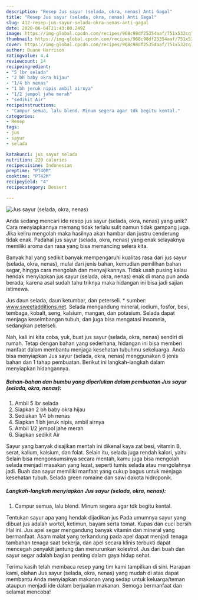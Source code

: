 ```yaml
---
description: "Resep Jus sayur (selada, okra, nenas) Anti Gagal"
title: "Resep Jus sayur (selada, okra, nenas) Anti Gagal"
slug: 412-resep-jus-sayur-selada-okra-nenas-anti-gagal
date: 2020-06-04T21:43:00.249Z
image: https://img-global.cpcdn.com/recipes/968c98df25354aaf/751x532cq70/jus-sayur-selada-okra-nenas-foto-resep-utama.jpg
thumbnail: https://img-global.cpcdn.com/recipes/968c98df25354aaf/751x532cq70/jus-sayur-selada-okra-nenas-foto-resep-utama.jpg
cover: https://img-global.cpcdn.com/recipes/968c98df25354aaf/751x532cq70/jus-sayur-selada-okra-nenas-foto-resep-utama.jpg
author: Duane Harrison
ratingvalue: 4.4
reviewcount: 14
recipeingredient:
- "5 lbr selada"
- "2 bh baby okra hijau"
- "1/4 bh nenas"
- "1 bh jeruk nipis ambil airnya"
- "1/2 jempol jahe merah"
- "sedikit Air"
recipeinstructions:
- "Campur semua, lalu blend. Minum segera agar tdk begitu kental."
categories:
- Resep
tags:
- jus
- sayur
- selada

katakunci: jus sayur selada 
nutrition: 220 calories
recipecuisine: Indonesian
preptime: "PT40M"
cooktime: "PT42M"
recipeyield: "4"
recipecategory: Dessert

---
```



![Jus sayur (selada, okra, nenas)](https://img-global.cpcdn.com/recipes/968c98df25354aaf/751x532cq70/jus-sayur-selada-okra-nenas-foto-resep-utama.jpg)

Anda sedang mencari ide resep jus sayur (selada, okra, nenas) yang unik? Cara menyiapkannya memang tidak terlalu sulit namun tidak gampang juga. Jika keliru mengolah maka hasilnya akan hambar dan justru cenderung tidak enak. Padahal jus sayur (selada, okra, nenas) yang enak selayaknya memiliki aroma dan rasa yang bisa memancing selera kita.

Banyak hal yang sedikit banyak mempengaruhi kualitas rasa dari jus sayur (selada, okra, nenas), mulai dari jenis bahan, kemudian pemilihan bahan segar, hingga cara mengolah dan menyajikannya. Tidak usah pusing kalau hendak menyiapkan jus sayur (selada, okra, nenas) enak di mana pun anda berada, karena asal sudah tahu triknya maka hidangan ini bisa jadi sajian istimewa.

Jus daun selada, daun ketumbar, dan peterseli. * sumber: www.sweetadditions.net. Selada mengandung mineral, iodium, fosfor, besi, tembaga, kobalt, seng, kalsium, mangan, dan potasium. Selada dapat menjaga keseimbangan tubuh, dan juga bisa mengatasi insomnia, sedangkan peterseli.


Nah, kali ini kita coba, yuk, buat jus sayur (selada, okra, nenas) sendiri di rumah. Tetap dengan bahan yang sederhana, hidangan ini bisa memberi manfaat dalam membantu menjaga kesehatan tubuhmu sekeluarga. Anda bisa menyiapkan Jus sayur (selada, okra, nenas) menggunakan 6 jenis bahan dan 1 tahap pembuatan. Berikut ini langkah-langkah dalam menyiapkan hidangannya.

<!--inarticleads1-->

##### Bahan-bahan dan bumbu yang diperlukan dalam pembuatan Jus sayur (selada, okra, nenas):

1. Ambil 5 lbr selada
1. Siapkan 2 bh baby okra hijau
1. Sediakan 1/4 bh nenas
1. Siapkan 1 bh jeruk nipis, ambil airnya
1. Ambil 1/2 jempol jahe merah
1. Siapkan sedikit Air


Sayur yang banyak disajikan mentah ini dikenal kaya zat besi, vitamin B, serat, kalium, kalsium, dan folat. Selain itu, selada juga rendah kalori, yaitu Selain bisa mengonsumsinya secara mentah, kamu juga bisa mengolah selada menjadi masakan yang lezat, seperti tumis selada atau mengolahnya jadi. Buah dan sayur memiliki manfaat yang cukup bagus untuk menjaga kesehatan tubuh. Selada green romaine dan sawi dakota hidroponik. 

<!--inarticleads2-->

##### Langkah-langkah menyiapkan Jus sayur (selada, okra, nenas):

1. Campur semua, lalu blend. Minum segera agar tdk begitu kental.


Tentukan sayur apa yang hendak dijadikan jus Pada umumnya sayur yang dibuat jus adalah wortel, ketimun, bayam serta tomat. Kupas dan cuci bersih Hal ini. Jus apel segar mengandung banyak vitamin dan mineral yang bermanfaat. Asam malat yang terkandung pada apel dapat menjadi tenaga tambahan tenaga saat bekerja, dan apel secara klinis terbukti dapat mencegah penyakit jantung dan menurunkan kolestrol. Jus dari buah dan sayur segar adalah bagian penting dalam gaya hidup sehat. 

Terima kasih telah membaca resep yang tim kami tampilkan di sini. Harapan kami, olahan Jus sayur (selada, okra, nenas) yang mudah di atas dapat membantu Anda menyiapkan makanan yang sedap untuk keluarga/teman ataupun menjadi ide dalam berjualan makanan. Semoga bermanfaat dan selamat mencoba!
